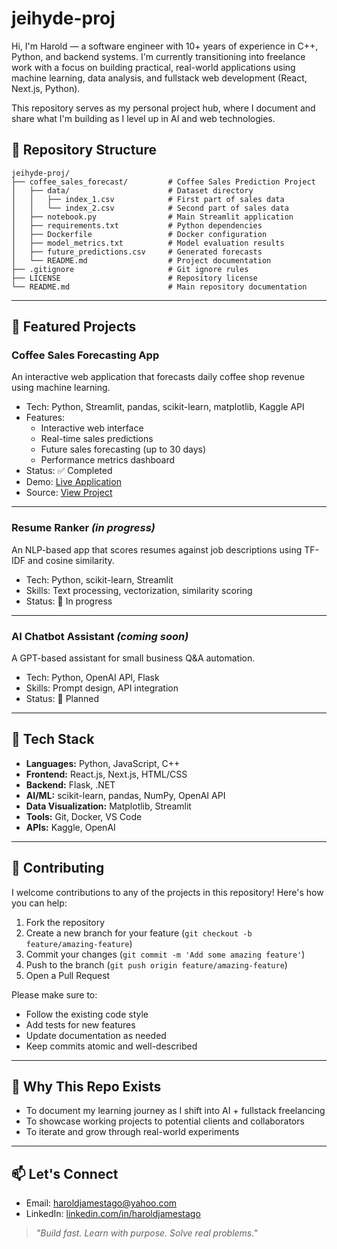# jeihyde-proj

Hi, I'm Harold — a software engineer with 10+ years of experience in C++, Python, and backend systems. I'm currently transitioning into freelance work with a focus on building practical, real-world applications using machine learning, data analysis, and fullstack web development (React, Next.js, Python).

This repository serves as my personal project hub, where I document and share what I'm building as I level up in AI and web technologies.

## 📁 Repository Structure
```
jeihyde-proj/
├── coffee_sales_forecast/         # Coffee Sales Prediction Project
│   ├── data/                      # Dataset directory
│   │   ├── index_1.csv            # First part of sales data
│   │   └── index_2.csv            # Second part of sales data
│   ├── notebook.py                # Main Streamlit application
│   ├── requirements.txt           # Python dependencies
│   ├── Dockerfile                 # Docker configuration
│   ├── model_metrics.txt          # Model evaluation results
│   ├── future_predictions.csv     # Generated forecasts
│   └── README.md                  # Project documentation
├── .gitignore                     # Git ignore rules
├── LICENSE                        # Repository license
└── README.md                      # Main repository documentation
```

---

## 🚀 Featured Projects

### Coffee Sales Forecasting App
An interactive web application that forecasts daily coffee shop revenue using machine learning.

- Tech: Python, Streamlit, pandas, scikit-learn, matplotlib, Kaggle API
- Features: 
  - Interactive web interface
  - Real-time sales predictions
  - Future sales forecasting (up to 30 days)
  - Performance metrics dashboard
- Status: ✅ Completed
- Demo: [Live Application](https://coffee-forecast-app.onrender.com)
- Source: [View Project](https://github.com/JeiHyde25/jeihyde-proj/tree/main/coffee_sales_forecast)

---

### Resume Ranker *(in progress)*
An NLP-based app that scores resumes against job descriptions using TF-IDF and cosine similarity.

- Tech: Python, scikit-learn, Streamlit
- Skills: Text processing, vectorization, similarity scoring
- Status: 🚧 In progress

---

### AI Chatbot Assistant *(coming soon)*
A GPT-based assistant for small business Q&A automation.

- Tech: Python, OpenAI API, Flask
- Skills: Prompt design, API integration
- Status: 📝 Planned

---

## 🧰 Tech Stack

- **Languages:** Python, JavaScript, C++
- **Frontend:** React.js, Next.js, HTML/CSS
- **Backend:** Flask, .NET
- **AI/ML:** scikit-learn, pandas, NumPy, OpenAI API
- **Data Visualization:** Matplotlib, Streamlit
- **Tools:** Git, Docker, VS Code
- **APIs:** Kaggle, OpenAI

---

## 🤝 Contributing

I welcome contributions to any of the projects in this repository! Here's how you can help:

1. Fork the repository
2. Create a new branch for your feature (`git checkout -b feature/amazing-feature`)
3. Commit your changes (`git commit -m 'Add some amazing feature'`)
4. Push to the branch (`git push origin feature/amazing-feature`)
5. Open a Pull Request

Please make sure to:
- Follow the existing code style
- Add tests for new features
- Update documentation as needed
- Keep commits atomic and well-described

---

## 📌 Why This Repo Exists

- To document my learning journey as I shift into AI + fullstack freelancing
- To showcase working projects to potential clients and collaborators
- To iterate and grow through real-world experiments

---

## 📫 Let's Connect

- Email: haroldjamestago@yahoo.com  
- LinkedIn: [linkedin.com/in/haroldjamestago](https://www.linkedin.com/in/haroldjamestago)

> _"Build fast. Learn with purpose. Solve real problems."_